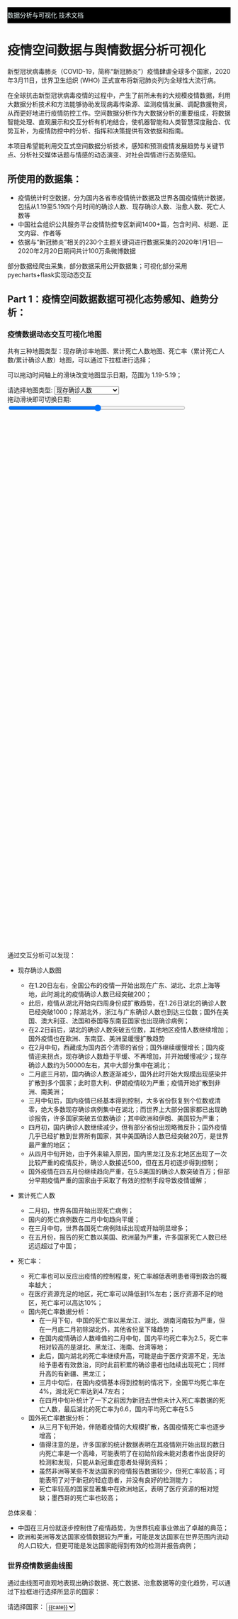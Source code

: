<script src="https://cdn.bootcss.com/jquery/3.0.0/jquery.min.js"></script>
<script type="text/javascript" src="https://assets.pyecharts.org/assets/echarts.min.js"></script>
<script type="text/javascript" src="https://assets.pyecharts.org/assets/maps/world.js"></script>
<script type="text/javascript" src="https://assets.pyecharts.org/assets/echarts-wordcloud.min.js"></script>
<script type="text/javascript" src="https://assets.pyecharts.org/assets/maps/china.js"></script>

<div id="links" style="line-height: 36px; background-color:black;">
    <a href="/" style="display: inline-block; text-align: center;text-decoration: none;color: azure;" >数据分析与可视化</a>
    <a href="/document" style="display: inline-block; text-align: center;text-decoration: none;color: azure;" >技术文档</a>
</div>

# 疫情空间数据与舆情数据分析可视化

新型冠状病毒肺炎（COVID-19，简称“新冠肺炎”）疫情肆虐全球多个国家，2020年3月11日，世界卫生组织 (WHO) 正式宣布将新冠肺炎列为全球性大流行病。

在全球抗击新型冠状病毒疫情的过程中，产生了前所未有的大规模疫情数据，利用大数据分析技术和方法能够协助发现病毒传染源、监测疫情发展、调配救援物资，从而更好地进行疫情防控工作。空间数据分析作为大数据分析的重要组成，将数据智能处理、直观展示和交互分析有机地结合，使机器智能和人类智慧深度融合、优势互补，为疫情防控中的分析、指挥和决策提供有效依据和指南。

本项目希望能利用交互式空间数据分析技术，感知和预测疫情发展趋势与关键节点、分析社交媒体话题与情感的动态演变、对社会舆情进行态势感知。

## 所使用的数据集：

- 疫情统计时空数据，分为国内各省市疫情统计数据及世界各国疫情统计数据，包括从1.19至5.19四个月时间的确诊人数、现存确诊人数、治愈人数、死亡人数等
- 中国社会组织公共服务平台疫情防控专区新闻1400+篇，包含时间、标题、正文内容、作者等
- 依据与“新冠肺炎”相关的230个主题关键词进行数据采集的2020年1月1日—2020年2月20日期间共计100万条微博数据

部分数据经爬虫采集，部分数据采用公开数据集；可视化部分采用pyecharts+flask实现动态交互

## Part 1：疫情空间数据数据可视化态势感知、趋势分析：

### 疫情数据动态交互可视化地图

共有三种地图类型：现存确诊率地图、累计死亡人数地图、死亡率（累计死亡人数/累计确诊人数）地图，可以通过下拉框进行选择；

可以拖动时间轴上的滑块改变地图显示日期，范围为 1.19-5.19；

<div id="current-maps" >
    <div>
        <label>请选择地图类型:     </label>
        <select name="select-map" id="mapselecter">
            <option value="0" >现存确诊人数</option>
            <option value="1" >累计死亡人数</option>
            <option value="2" >死亡率（死亡/确诊）</option>
        </select>
    </div>
    <div>
        <label>拖动滑块即可切换日期:</label>
        <input id='slider' style="width: 400px;vertical-align: middle;" type='range' min='0' max='121' step='1'/>
    </div>
    <div id="worldMap" class="maps" style="width:800px; height:600px;display: inline-block;"></div>
    <div id="chinaMap" class="maps" style="width:800px; height:600px;display: inline-block;"></div>
</div>

通过交互分析可以发现：

- 现存确诊人数图
  - 在1.20日左右，全国公布的疫情一开始出现在广东、湖北、北京上海等地，此时湖北的疫情确诊人数已经突破200；
  - 此后，疫情从湖北开始向四周身份成扩散趋势，在1.26日湖北的确诊人数已经突破1000；除湖北外，浙江与广东确诊人数也到达三位数；国外在美国、澳大利亚、法国和泰国等东南亚国家也出现确诊病例；
  - 在2.2日前后，湖北的确诊人数突破五位数，其他地区疫情人数继续增加；国外疫情也在欧洲、东南亚、美洲呈缓慢扩散趋势
  - 在2月中旬，西藏成为国内首个清零的省份；国外继续缓慢增长；国内疫情迎来拐点，现存确诊人数趋于平缓、不再增加，并开始缓慢减少；现存确诊人数约为50000左右，其中大部分集中在湖北；
  - 二月底三月初，国内确诊人数逐渐减少，国外此时开始大规模出现感染并扩散到多个国家；此时意大利、伊朗疫情较为严重；疫情开始扩散到非洲、南美洲；
  - 三月中旬后，国内疫情已经基本得到控制，大多省份恢复到个位数或清零，绝大多数现存确诊病例集中在湖北；而世界上大部分国家都已出现确诊报告，许多国家突破五位数确诊；其中欧洲和伊朗、美国较为严重；
  - 四月初，国内确诊人数继续减少，但有部分省份出现略微反扑；国外疫情几乎已经扩散到世界所有国家，其中美国确诊人数已经突破20万，是世界最严重的地区；
  - 从四月中旬开始，由于外来输入原因，国内黑龙江及东北地区出现了一次比较严重的疫情反扑，确诊人数接近500，但在五月初逐步得到控制；
  - 国外疫情在四五月份继续趋向严重，在5.8美国的确诊人数突破百万；但部分早期疫情严重的国家由于采取了有效的控制手段导致疫情缓解；
  
- 累计死亡人数
  - 二月初，世界各国开始出现死亡病例；
  - 国内的死亡病例数在二月中旬趋向平缓；
  - 在三月中旬，世界各国死亡病例陆续出现或开始明显增多；
  - 在五月份，报告的死亡数以美国、欧洲最为严重，许多国家死亡人数已经远远超过了中国；

- 死亡率：
  - 死亡率也可以反应出疫情的控制程度，死亡率越低表明患者得到救治的概率越大；
  - 在医疗资源充足的地区，死亡率可以降低到1%左右；医疗资源不足的地区，死亡率可以高达10%；
  - 国内死亡率数据分析：
    - 在一月下旬，中国的死亡率以黑龙江、湖北、湖南河南较为严重，但在一月底二月初除湖北外，其他省份呈下降趋势；
    - 在国内疫情确诊人数峰值的二月中旬，国内平均死亡率为2.5，死亡率相对较高的是湖北、黑龙江、海南、台湾等地；
    - 此后，国内湖北的死亡率继续升高，可能是由于医疗资源不足，无法给予患者有效救治，同时此前积累的确诊患者也陆续出现死亡；同样升高的有新疆、黑龙江；
    - 三月中旬后，在国内疫情基本得到控制的情况下，全国平均死亡率在4%，湖北死亡率达到4.7左右；
    - 在四月中旬补统计了一下之前因为新冠去世但未计入死亡率数据的死亡人数，最后湖北的死亡率为6.6，国内平均死亡率在5.5
  - 国外死亡率数据分析：
    - 从三月下旬开始，伴随着疫情的大规模扩散，各国疫情死亡率也逐步增高；
    - 值得注意的是，许多国家的统计数据表明在其疫情刚开始出现的数日内死亡率是一个高峰，可能表明了在初始阶段未能对患者作出良好的检测和发现，只能从新冠重症患者处得到资料；
    - 虽然非洲等某些不发达国家的疫情报告数据较少，但死亡率较高；可能表明了对于新冠的轻症患者，并没有良好的检测能力；
    - 死亡率较高的国家显著集中在欧洲地区，表明了医疗资源的相对短缺；墨西哥的死亡率也较高；

总体来看：
- 中国在三月份就逐步控制住了疫情趋势，为世界抗疫事业做出了卓越的典范；
- 欧洲和美洲等发达国家疫情数据较为严重，可能是发达国家在世界范围内流动的人口较大，但更可能是发达国家能得到有效的检测并报告病例；

### 世界疫情数据曲线图

通过曲线图可直观地表现出确诊数据、死亡数据、治愈数据等的变化趋势，可以通过下拉框进行选择所显示的国家：

<div>
    <label>请选择国家：    </label>
    <select id="selectCountrys">
    {% for cate in cates %}
        <option value="{{cate}}" >{{cate}}</option>
    {% endfor %}
    </select>
    <div id="lines" style="width:1000px; height:600px;"></div>
</div>

通过交互分析，可以将疫情数据趋势分为几种类别：

- 疫情已经得到控制，如中国：
- 疫情数据还在保持增长趋势，如美国、俄罗斯；
- 疫情基本得到控制，现存确诊数在逐步减少，如意大利；
- 数据太少，如多米尼克；

同时也可以发现：

- 由于检测技术或标准变化，可能出现确诊数据在短时间内的大量增多，也有的国家是每隔一段时间集中增加一次确诊数据；
- 截止5.20，大多数国家的疫情还在上升趋势；

### 全国疫情新增确诊人数日历图

日历图也可以直观的反映出当日疫情新增人数的多少；

<div id="04cd225d9bb642288bef9788ed998f30" class="chart-container" style="width:500px; height:300px;display: inline-block;"></div>
<script type="text/javascript" src="{{ url_for('static',filename='calendar.js') }}"></script>

可以看到，确诊人数的增多从一月底开始，在二月中旬达到高峰后逐步回落；而三月下旬增加人数又有一次较小的上升。

### 疫情趋势预测分析

#### logistic回归算法

（1）模型描述：当一个物种迁入到一个新生态系统中后，其数量会发生变化。假设该物种的起始数量小于环境的最大容纳量，则数量会增长。该物种在此生态系统中有天敌、食物、空间等资源也不足（非理想环境），则增长函数满足逻辑斯谛方程，图像呈S形，此方程是描述在资源有限的条件下种群增长规律的一个最佳数学模型。

（2）一般疾病的传播是S型增长的过程，因为疾病传播的过程中会受到一定的阻力（医治、切断传播途径等措施）。

此处采用最小二乘法，对logistic增长函数进行拟合。以下将检验最小二乘法拟合的逻辑斯蒂模型是否能贴合实际。

<img src="{{ url_for('static',filename='results/logistic_china.png') }}" style="width:600px; height:500px;">

本次拟合采用了1月11日到1月27日的累计确诊病例数据作为原始数据，采用最小二乘法拟合逻辑斯蒂曲线，最后经过对逻辑斯蒂模型中R值（增长速率，到达K值的速度）的拟合调整，发现在0.45附近得到的曲线比较贴合我国1月至2月疫情实际情况。从短期来看，2月9日的预测值在4万左右，与实际情况十分贴近，也证明了模型的一定可靠性；但从长期来看，最终值还是相对偏低。

可以将本模型推广，进行全球范围内典型新冠肺炎爆发国家的疫情拟合与未来疫情预测，同时将通过R值的大小反应出该国疫情应对的有效程度：

以下分别是对日本、美国、中国、德国从1.19至5.19的疫情数据进行的拟合和预测：

<div>
<img src="{{ url_for('static',filename='results/logistic_world.png') }}" style="width:400px; height:300px;display: inline-block;">
<img src="{{ url_for('static',filename='results/logistic_american.png') }}" style="width:400px; height:300px;display: inline-block;">
<img src="{{ url_for('static',filename='results/logistic_china1.png') }}" style="width:400px; height:300px;display: inline-block;">
<img src="{{ url_for('static',filename='results/logistic_german.png') }}" style="width:400px; height:300px;display: inline-block;">
</div>

R值：

国家 | 中国 |美国 |英国 |德国 |意大利 |韩国| 日本
- | :-: | :-: | :-: | :-: | :-: | :-: | -:
R |0.25 | 0.05 |0.08 |0.09 |0.08 |0.11 |0.08

关于R值的补充说明：逻辑斯蒂模型中R值代表的增长速率不是传统意义上理解的种群增长速度，而是接近种群数量达到环境承载力K值的速度。强烈的人为干预可以**大幅度降低K值**，使得种群数量快速达到最大值附近，疫情扩散得以控制。所以本模型在预测各国最终累计感染人数的功能之外，拟合过程中R值的大小可以反映某个国家面对新冠肺炎采取措施的**有效性和效率**。一般来说，R值越大，该国防疫措施越有效。

#### SEITR模型：

（1）模型简介：SEITR模型是基于动力学SEIR模型不断调试模拟的结果，能够比较合理贴合传染病传播的一般规律。

我们先来看看SEIR模型：

1）模型中的4类人群：N为总人数
SUSCEPTIBLES: 用S表示，为易感者, 潜在的可感染人群
EXPOSED：用E表示，为潜伏者, 已经被感染但是没有表现出来的人群
INFECTIVES: 用I表示，为感染者, 表现出感染症状的人
RESISTANCES: 用R表示，为抵抗者, 感染者痊愈后获得抗性的人

2）模型中的3种参数：
αß：易感人群（S) 被感染人员（I) 传染的传染率，相当于单人次易感者接触感染者而被感染的几率（ß）与易感者单位时间内接触的感染者人数（α）的乘积
γ：感染人群（I) 以固定平均速率恢复（R) 或死亡的恢复率
Ω：潜伏人群（E) 变为感染者的平均速率，通常数值取潜伏期的倒数

3）增加修正的参数：
“T”：已被感染且正处于接受治疗时期的人群，主要特征表现为已被感染，已过潜伏期，但不会进行传染，且正在被治疗。
同时也将I人群严格定义为被感染，已过潜伏期但未被医院收治无法接受治疗的人群。
δ，表示I变为T的速率，主要受医院接诊速率及收治能力影响，也受发病后及时就医的时间影响。

以下使用SEITR模型对美国疫情基本得到控制的时间进行预测。

<img src="{{ url_for('static',filename='results/seir.png') }}" style="width:600px; height:500px;">

模型拟合评价：

（1）参数的设置：

1）传染率系数与人与人之间的社交距离和社交频率息息相关，美国在疫情早期未及时向民众宣传保持社交距离和戴口罩、减少出行的建议，导致传染率系数会比参数设置的更高；

2）治疗系数与当地医疗水平、卫生设施数量、医疗物资等息息相关，疫情中期各州的医疗设备全面告急，医护人员感染率上升，同时中产阶级及以下家庭因为无法支付高昂医疗费选择在家隔离，错过最佳治疗期，使得治疗系数要低于已经有雷神山火神山的武汉对应时期的治疗系数；

（2）结果分析：
主要的预测在于感染人数逐渐趋于0的时间节点，本次预测得到的结果是今年秋季美国的疫情能够基本得到控制。

（3）拟合分析；
本模型在尝试同时拟合现有病例（正在接受治疗人群）和治愈人数曲线时，发现无法做到相对同时拟合的比较贴合实际的结果。分析可知，（1）中的参数对拟合结果的影响非常大，而模型参数的选择需要结合美国实际疫情情况才能推算，目前使用的计算手段过于粗糙；同时该模型的假设条件是，美国的0号病人出现在今年1月11日，但是目前的报告陆续显示早在2019年美国就有社区性传播，因此本模型的可靠性大大下降。由于具体的时间目前国际上无法追溯，所以进一步的研究很难继续进行。

## part 2: 疫情舆情数据分析与可视化

### 新闻数据分析与可视化

#### 中国社会组织公共服务平台疫情防控专区新闻词云可视化：

我们通过爬虫技术，对中国社会组织公共服务平台疫情防控专区新闻进行了抓取，共计获得了 1-26 至 5-19 时间段内共1400+新闻；

词云图，也叫文字云，是对文本中出现频率较高的“关键词”予以视觉化的展现，词云图过滤掉大量的低频低质的文本信息，使得浏览者只要一眼扫过文本就可领略文本的主旨。

对该平台上发布的所有文章使用jieba进行分词、获取主题词（取排名前00位），并渲染词云图：

<div>
    <div id="c61d88ede2df46799724e4ef261fa76f" class="chart-container" style="width:900px; height:500px;"></div>
    <script type="text/javascript" src="{{ url_for('static',filename='wordcloud.js') }}"></script>
</div>

可以看到，“疫情”、“防控”、“组织”、“工作”等词语较为突出，这也和平台的主旨相吻合；

对不同日期的文章集合分别渲染词云图，可以直观地看出新闻主题随着时间的变化；

可通过拖动滑块改变日期范围，每个日期范围内有约100篇新闻；

<div>
    <div>
        <label>拖动滑块即可切换日期:</label>
        <input id='sliderWord' style="width: 400px;vertical-align: middle;" type='range' min='0' max='90' step='1'/>
    </div>
    <div id="wordcloud" style="width:1000px; height:600px;"></div>
</div>

- 疫情前期主题词以“防控”、“组织”、“工作”、“社会”为主，对应于主要的抗疫力量为政府动员工作和社会组织捐赠
- 后期“企业”，“复工”等词语占比越来越大，也对应着复工成为主要需求；

### TF-IDF值

TF-IDF（Term Frequency-InversDocument Frequency）是一种常用于信息处理和数据挖掘的加权技术。该技术采用一种统计方法，根据字词的在文本中出现的次数和在整个语料中出现的文档频率来计算一个字词在整个语料中的重要程度。它的优点是能过滤掉一些常见的却无关紧要本的词语，同时保留影响整个文本的重要字词。

TF - IDF = TF * IDF

TF（Term Frequency）表示某个关键词在整篇文章中出现的频率。IDF（InversDocument Frequency）表示计算倒文本频率。文本频率是指某个关键词在整个语料所有文章中出现的次数。倒文档频率又称为逆文档频率，它是文档频率的倒数，主要用于降低所有文档中一些常见却对文档影响不大的词语的作用。

<img src="{{ url_for('static',filename='results/tfidf.png') }}" style="width:600px; height:500px;">

输出结果如下图所示，可以看到“疫情”、“组织”、“捐赠”、“社会”、“协会”、“肺炎”、“物资”等都是高频词，也是大众普
遍关心的主题。

# 层次聚类分析

对主题词进行层次聚类分析，层次聚类法的基本过程如下：

- 每一个样本点视为一个簇；
- 计算各个簇之间的距离，最近的两个簇聚合成一个新簇；
- 重复以上过程直至最后只有一簇。

层次聚类不指定具体的簇数，而只关注簇之间的远近，最终会形成一个树形图，可以表明相应关键词间的联系：

<img src="{{ url_for('static',filename='results/tree_word_50.png') }}" style="width:1000px;">

可以明显地观察到，主题词可以分为三类，大致对应于三个主题板块：
- 医院获取物资捐款、志愿者行动
- 企业复工复产
- 社会组织抗击疫情

### 微博舆情分析与数据可视化

#### 微博主题词词云图：

依据与“新冠肺炎”相关的230个主题关键词进行随机数据采集的2020年1月1日—2020年2月20日期间共计100万条微博数据进行主题词计算，可绘制微博主题词词云图：

<script type="text/javascript" src="{{ url_for('static',filename='render.js') }}"></script>

分别对于每日的微博主题词进行分析，可绘制微博每日主题词词云图：

<div>
    <div>
        <label>拖动滑块即可切换日期:</label>
        <input id='sliderWeibo' style="width: 400px;vertical-align: middle;" type='range' min='0' max='49' step='1'/>
    </div>
    <div id="weibocloud" style="width:1000px; height:600px;"></div>
</div>

通过可视化交互分析可以发现：

- 在疫情尚未大面积出现的前期，收集到的疫情相关主题词主要为2020、发烧、肺炎、穿山甲等等，疫情有关词语占主题词比例相对较少，主题词相对较为分散；其中也夹杂部分早期出现的如病毒性等描述；
- 在1月12号左右，冠状病毒、肺炎等词语数量开始远大于其他非疫情相关词语；
- 在1.23，随着武汉封城，武汉这一词汇提及次数也显著增大；
- 在1月底二月初，疫情、新冠等词语也频繁被提及；加油这一词语也十分显著，表明了全国人民同疫情斗争的决心和对武汉的美好祝愿；
- 该词云图也可以显著的反应出舆论热点，如2.6左右的李文亮医生去世事件就可以观察到李文亮一词在词云图中显著展示；
- 肖战一词占比较少，但始终在词云图中出现，也许表明了在疫情期间仍然对于明星有一定的关注流量；

#### 微博情感分析

对微博数据采用snowNLP进行情感分析得出的情感数值，范围为-0.5 ~ 0.5，大于0为正面情感，小于0为负面情感；

绘制每日平均情感数值曲线图：

<div>
    <div id="9d2779b5eb384c2793ed26055a81879d" class="chart-container" style="width:900px; height:500px;"></div>
    <script type="text/javascript" src="{{ url_for('static',filename='weibolines.js') }}"></script>
</div>

总体而言，疫情相关的微博情感倾向还是偏正面或中性；在1.19前，情感平均值较高，约为0.2；在1.19，疫情开始在全国扩散开来并且钟南山宣布人传人之后，情感平均值下降到了0，1附近；在2.18、2.19时，可能由于疫情国内接近拐点，情感分析数值又有显著提高；

其他分析和代码详见notebook；

## 政策建议

结合对新冠肺炎的扩散趋势和传染系数的分析，以及疫情期间出现的一系列问题，提出5点建议。

（1）加强舆论引导和监督。政府相关部门要积极引导舆论，发布真实、可靠的消息，做到信息及时公开，避免被动辟谣。同时，警惕国内外资本夸大疫情、借机炒作中国市场，扰乱中国经济秩序。媒体发布相关疫情信息之前，多询问相关领域的专业人士，确保信息真实、可靠。

（2）改善信任危机。疫情期间折射出的信任危机，相关部门要敢于承认、敢于担当、敢于问责。如果一味地回避只会加重信任危机。科研人员要对自己的研究负责，谨慎发表一些可能带来不利于社会团结稳定的信息，疫情期间更应加强监督和同行评议。

（3）加强公众心理疏导，减少恐惧。针对公众的恐慌心理应及时进行科普和心理疏导。疫情期间的科普要以解决实际问题为第一要义，不能为了吸引眼球去科普。此外，科普要接地气，要主动出击去解决问题，要以公众通俗易懂的语言去讲述。如果讲清楚新冠病毒的起源、发病机制、致死率等问题，就可以大幅减少恐慌。同时，要警惕一些打着科普旗号，捕风捉影、制造恐慌的行为。

（4）科学开展防控。针对过度防控问题，首先应对各个城市面临的疫情危机进行正确、科学地评估。本文结论表明，目前各个城市的新冠肺炎的病例数和城市的人口规模高度相关。基于此，城市的疫情防控不能只看新增确诊病例数和累计确诊病例数，还要结合城市人口和面积综合考虑其传染的危险等级。对于一些疫情威胁低的地区，如一些西部城市，当每日增加确诊病例数趋于稳定或停止，当地医疗条件足以应对的情况下，应重点管控人员的跨省流动，适度放松本省内城市间的人员流动，在做好个人防控的基础上及时恢复正常的生产、生活秩序。

（5）完善治理体系。此次疫情是对我国治理体系和能力的一个考验，政府的作为有令人赞叹之处，也有让人痛心之时。应尽早完善应急体系的职责、社会管理机制，以及和政府各部门的联动机制。当前，应尽快将中国应急体系中已经成建制的力量纳入抗击疫情工作中[26]。各级卫生健康委员会系统，包括疾病控制中心、医院及政府其他职能部门应尽快建立和完善稳定健全的协调机制，使应急管理部门的作用充分、有效、合理发挥。